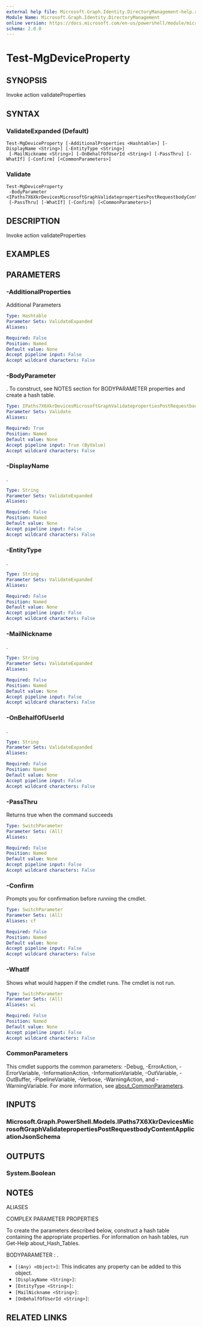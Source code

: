 ```yaml
---
external help file: Microsoft.Graph.Identity.DirectoryManagement-help.xml
Module Name: Microsoft.Graph.Identity.DirectoryManagement
online version: https://docs.microsoft.com/en-us/powershell/module/microsoft.graph.identity.directorymanagement/test-mgdeviceproperty
schema: 2.0.0
---
```


# Test-MgDeviceProperty

## SYNOPSIS
Invoke action validateProperties

## SYNTAX

### ValidateExpanded (Default)
```
Test-MgDeviceProperty [-AdditionalProperties <Hashtable>] [-DisplayName <String>] [-EntityType <String>]
 [-MailNickname <String>] [-OnBehalfOfUserId <String>] [-PassThru] [-WhatIf] [-Confirm] [<CommonParameters>]
```

### Validate
```
Test-MgDeviceProperty
 -BodyParameter <IPaths7X6XkrDevicesMicrosoftGraphValidatepropertiesPostRequestbodyContentApplicationJsonSchema>
 [-PassThru] [-WhatIf] [-Confirm] [<CommonParameters>]
```

## DESCRIPTION
Invoke action validateProperties

## EXAMPLES

## PARAMETERS

### -AdditionalProperties
Additional Parameters

```yaml
Type: Hashtable
Parameter Sets: ValidateExpanded
Aliases:

Required: False
Position: Named
Default value: None
Accept pipeline input: False
Accept wildcard characters: False
```

### -BodyParameter
.
To construct, see NOTES section for BODYPARAMETER properties and create a hash table.

```yaml
Type: IPaths7X6XkrDevicesMicrosoftGraphValidatepropertiesPostRequestbodyContentApplicationJsonSchema
Parameter Sets: Validate
Aliases:

Required: True
Position: Named
Default value: None
Accept pipeline input: True (ByValue)
Accept wildcard characters: False
```

### -DisplayName
.

```yaml
Type: String
Parameter Sets: ValidateExpanded
Aliases:

Required: False
Position: Named
Default value: None
Accept pipeline input: False
Accept wildcard characters: False
```

### -EntityType
.

```yaml
Type: String
Parameter Sets: ValidateExpanded
Aliases:

Required: False
Position: Named
Default value: None
Accept pipeline input: False
Accept wildcard characters: False
```

### -MailNickname
.

```yaml
Type: String
Parameter Sets: ValidateExpanded
Aliases:

Required: False
Position: Named
Default value: None
Accept pipeline input: False
Accept wildcard characters: False
```

### -OnBehalfOfUserId
.

```yaml
Type: String
Parameter Sets: ValidateExpanded
Aliases:

Required: False
Position: Named
Default value: None
Accept pipeline input: False
Accept wildcard characters: False
```

### -PassThru
Returns true when the command succeeds

```yaml
Type: SwitchParameter
Parameter Sets: (All)
Aliases:

Required: False
Position: Named
Default value: None
Accept pipeline input: False
Accept wildcard characters: False
```

### -Confirm
Prompts you for confirmation before running the cmdlet.

```yaml
Type: SwitchParameter
Parameter Sets: (All)
Aliases: cf

Required: False
Position: Named
Default value: None
Accept pipeline input: False
Accept wildcard characters: False
```

### -WhatIf
Shows what would happen if the cmdlet runs.
The cmdlet is not run.

```yaml
Type: SwitchParameter
Parameter Sets: (All)
Aliases: wi

Required: False
Position: Named
Default value: None
Accept pipeline input: False
Accept wildcard characters: False
```

### CommonParameters
This cmdlet supports the common parameters: -Debug, -ErrorAction, -ErrorVariable, -InformationAction, -InformationVariable, -OutVariable, -OutBuffer, -PipelineVariable, -Verbose, -WarningAction, and -WarningVariable. For more information, see [about_CommonParameters](http://go.microsoft.com/fwlink/?LinkID=113216).

## INPUTS

### Microsoft.Graph.PowerShell.Models.IPaths7X6XkrDevicesMicrosoftGraphValidatepropertiesPostRequestbodyContentApplicationJsonSchema
## OUTPUTS

### System.Boolean
## NOTES

ALIASES

COMPLEX PARAMETER PROPERTIES

To create the parameters described below, construct a hash table containing the appropriate properties. For information on hash tables, run Get-Help about_Hash_Tables.


BODYPARAMETER <IPaths7X6XkrDevicesMicrosoftGraphValidatepropertiesPostRequestbodyContentApplicationJsonSchema>: .
  - `[(Any) <Object>]`: This indicates any property can be added to this object.
  - `[DisplayName <String>]`: 
  - `[EntityType <String>]`: 
  - `[MailNickname <String>]`: 
  - `[OnBehalfOfUserId <String>]`: 

## RELATED LINKS
